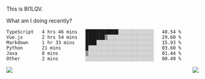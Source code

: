 This is BI1LQV.

What am I doing recently?

<!--START_SECTION:waka-->

```text
TypeScript   4 hrs 46 mins   ████████████░░░░░░░░░░░░░   48.54 %
Vue.js       2 hrs 54 mins   ███████▒░░░░░░░░░░░░░░░░░   29.60 %
Markdown     1 hr 33 mins    ████░░░░░░░░░░░░░░░░░░░░░   15.93 %
Python       21 mins         █░░░░░░░░░░░░░░░░░░░░░░░░   03.60 %
Java         8 mins          ▒░░░░░░░░░░░░░░░░░░░░░░░░   01.44 %
Other        2 mins          ░░░░░░░░░░░░░░░░░░░░░░░░░   00.49 %
```

<!--END_SECTION:waka-->
<img align="right" src="https://github-readme-stats.vercel.app/api?username=bi1lqv&show_icons=true&count_private=true">

<img src="https://metrics.lecoq.io/bi1lqv?template=classic&base.activity=0&base.community=0&base.repositories=0&base.metadata=0&isocalendar=1&base=header%2C%20activity%2C%20community%2C%20repositories%2C%20metadata&base.indepth=false&base.hireable=false&isocalendar=false&isocalendar.duration=full-year&config.timezone=Asia%2FShanghai">
